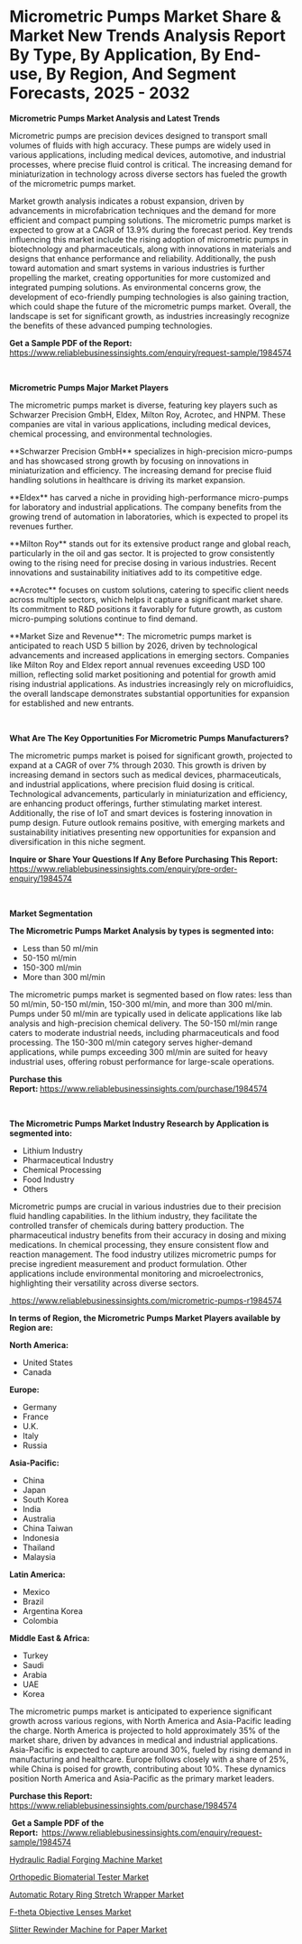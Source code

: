 <p><h1>Micrometric Pumps Market Share & Market New Trends Analysis Report By Type, By Application, By End-use, By Region, And Segment Forecasts, 2025 - 2032</h1></p><p><strong>Micrometric Pumps Market Analysis and Latest Trends</strong></p>
<p><p>Micrometric pumps are precision devices designed to transport small volumes of fluids with high accuracy. These pumps are widely used in various applications, including medical devices, automotive, and industrial processes, where precise fluid control is critical. The increasing demand for miniaturization in technology across diverse sectors has fueled the growth of the micrometric pumps market.</p><p>Market growth analysis indicates a robust expansion, driven by advancements in microfabrication techniques and the demand for more efficient and compact pumping solutions. The micrometric pumps market is expected to grow at a CAGR of 13.9% during the forecast period. Key trends influencing this market include the rising adoption of micrometric pumps in biotechnology and pharmaceuticals, along with innovations in materials and designs that enhance performance and reliability. Additionally, the push toward automation and smart systems in various industries is further propelling the market, creating opportunities for more customized and integrated pumping solutions. As environmental concerns grow, the development of eco-friendly pumping technologies is also gaining traction, which could shape the future of the micrometric pumps market. Overall, the landscape is set for significant growth, as industries increasingly recognize the benefits of these advanced pumping technologies.</p></p>
<p><strong>Get a Sample PDF of the Report:&nbsp;</strong> <a href="https://www.reliablebusinessinsights.com/enquiry/request-sample/1984574?utm_campaign=1091&utm_medium=2&utm_source=Github&utm_content=ia&utm_term=02032025&utm_id=micrometric-pumps">https://www.reliablebusinessinsights.com/enquiry/request-sample/1984574</a></p>
<p>&nbsp;</p>
<p><strong>Micrometric Pumps Major Market Players</strong></p>
<p><p>The micrometric pumps market is diverse, featuring key players such as Schwarzer Precision GmbH, Eldex, Milton Roy, Acrotec, and HNPM. These companies are vital in various applications, including medical devices, chemical processing, and environmental technologies.</p><p>**Schwarzer Precision GmbH** specializes in high-precision micro-pumps and has showcased strong growth by focusing on innovations in miniaturization and efficiency. The increasing demand for precise fluid handling solutions in healthcare is driving its market expansion.</p><p>**Eldex** has carved a niche in providing high-performance micro-pumps for laboratory and industrial applications. The company benefits from the growing trend of automation in laboratories, which is expected to propel its revenues further.</p><p>**Milton Roy** stands out for its extensive product range and global reach, particularly in the oil and gas sector. It is projected to grow consistently owing to the rising need for precise dosing in various industries. Recent innovations and sustainability initiatives add to its competitive edge.</p><p>**Acrotec** focuses on custom solutions, catering to specific client needs across multiple sectors, which helps it capture a significant market share. Its commitment to R&D positions it favorably for future growth, as custom micro-pumping solutions continue to find demand.</p><p>**Market Size and Revenue**: The micrometric pumps market is anticipated to reach USD 5 billion by 2026, driven by technological advancements and increased applications in emerging sectors. Companies like Milton Roy and Eldex report annual revenues exceeding USD 100 million, reflecting solid market positioning and potential for growth amid rising industrial applications. As industries increasingly rely on microfluidics, the overall landscape demonstrates substantial opportunities for expansion for established and new entrants.</p></p>
<p>&nbsp;</p>
<p><strong>What Are The Key Opportunities For Micrometric Pumps Manufacturers?</strong></p>
<p><p>The micrometric pumps market is poised for significant growth, projected to expand at a CAGR of over 7% through 2030. This growth is driven by increasing demand in sectors such as medical devices, pharmaceuticals, and industrial applications, where precision fluid dosing is critical. Technological advancements, particularly in miniaturization and efficiency, are enhancing product offerings, further stimulating market interest. Additionally, the rise of IoT and smart devices is fostering innovation in pump design. Future outlook remains positive, with emerging markets and sustainability initiatives presenting new opportunities for expansion and diversification in this niche segment.</p></p>
<p><strong>Inquire or Share Your Questions If Any Before Purchasing This Report:</strong> <a href="https://www.reliablebusinessinsights.com/enquiry/pre-order-enquiry/1984574?utm_campaign=1091&utm_medium=2&utm_source=Github&utm_content=ia&utm_term=02032025&utm_id=micrometric-pumps">https://www.reliablebusinessinsights.com/enquiry/pre-order-enquiry/1984574</a></p>
<p>&nbsp;</p>
<p><strong>Market Segmentation</strong></p>
<p><strong>The Micrometric Pumps Market Analysis by types is segmented into:</strong></p>
<p><ul><li>Less than 50 ml/min</li><li>50-150 ml/min</li><li>150-300 ml/min</li><li>More than 300 ml/min</li></ul></p>
<p><p>The micrometric pumps market is segmented based on flow rates: less than 50 ml/min, 50-150 ml/min, 150-300 ml/min, and more than 300 ml/min. Pumps under 50 ml/min are typically used in delicate applications like lab analysis and high-precision chemical delivery. The 50-150 ml/min range caters to moderate industrial needs, including pharmaceuticals and food processing. The 150-300 ml/min category serves higher-demand applications, while pumps exceeding 300 ml/min are suited for heavy industrial uses, offering robust performance for large-scale operations.</p></p>
<p><strong>Purchase this Report:&nbsp;</strong><a href="https://www.reliablebusinessinsights.com/purchase/1984574?utm_campaign=1091&utm_medium=2&utm_source=Github&utm_content=ia&utm_term=02032025&utm_id=micrometric-pumps">https://www.reliablebusinessinsights.com/purchase/1984574</a></p>
<p>&nbsp;</p>
<p><strong>The Micrometric Pumps Market Industry Research by Application is segmented into:</strong></p>
<p><ul><li>Lithium Industry</li><li>Pharmaceutical Industry</li><li>Chemical Processing</li><li>Food Industry</li><li>Others</li></ul></p>
<p><p>Micrometric pumps are crucial in various industries due to their precision fluid handling capabilities. In the lithium industry, they facilitate the controlled transfer of chemicals during battery production. The pharmaceutical industry benefits from their accuracy in dosing and mixing medications. In chemical processing, they ensure consistent flow and reaction management. The food industry utilizes micrometric pumps for precise ingredient measurement and product formulation. Other applications include environmental monitoring and microelectronics, highlighting their versatility across diverse sectors.</p></p>
<p><a href="https://www.reliablebusinessinsights.com/micrometric-pumps-r1984574?utm_campaign=1091&utm_medium=2&utm_source=Github&utm_content=ia&utm_term=02032025&utm_id=micrometric-pumps">&nbsp;https://www.reliablebusinessinsights.com/micrometric-pumps-r1984574</a></p>
<p><strong>In terms of Region, the Micrometric Pumps Market Players available by Region are:</strong></p>
<p>
    <p> <strong> North America: </strong>
        <ul>
            <li>United States</li>
            <li>Canada</li>
        </ul>
        </p> 
    <p> <strong> Europe: </strong>
        <ul>
            <li>Germany</li>
            <li>France</li>
            <li>U.K.</li>
            <li>Italy</li>
            <li>Russia</li>
        </ul>
        </p> 
    <p> <strong> Asia-Pacific: </strong>
        <ul>
            <li>China</li>
            <li>Japan</li>
            <li>South Korea</li>
            <li>India</li>
            <li>Australia</li>
            <li>China Taiwan</li>
            <li>Indonesia</li>
            <li>Thailand</li>
            <li>Malaysia</li>
        </ul>
        </p> 
    <p> <strong> Latin America: </strong>
        <ul>
            <li>Mexico</li>
            <li>Brazil</li>
            <li>Argentina Korea</li>
            <li>Colombia</li>
        </ul>
        </p> 
    <p> <strong> Middle East & Africa: </strong>
        <ul>
            <li>Turkey</li>
            <li>Saudi</li>
            <li>Arabia</li>
            <li>UAE</li>
            <li>Korea</li>
        </ul>
    </p>
    </p>
<p><p>The micrometric pumps market is anticipated to experience significant growth across various regions, with North America and Asia-Pacific leading the charge. North America is projected to hold approximately 35% of the market share, driven by advances in medical and industrial applications. Asia-Pacific is expected to capture around 30%, fueled by rising demand in manufacturing and healthcare. Europe follows closely with a share of 25%, while China is poised for growth, contributing about 10%. These dynamics position North America and Asia-Pacific as the primary market leaders.</p></p>
<p><strong>Purchase this Report: </strong><a href="https://www.reliablebusinessinsights.com/purchase/1984574?utm_campaign=1091&utm_medium=2&utm_source=Github&utm_content=ia&utm_term=02032025&utm_id=micrometric-pumps">https://www.reliablebusinessinsights.com/purchase/1984574</a></p>
<p>&nbsp;<strong>Get a Sample PDF of the Report:&nbsp;&nbsp;</strong><a href="https://www.reliablebusinessinsights.com/enquiry/request-sample/1984574?utm_campaign=1091&utm_medium=2&utm_source=Github&utm_content=ia&utm_term=02032025&utm_id=micrometric-pumps">https://www.reliablebusinessinsights.com/enquiry/request-sample/1984574</a></p>
<p><strong></strong></p>
<p><p><a href="https://github.com/welidaeisya/Market-Research-Report-List-1/blob/main/hydraulic-radial-forging-machine-market.md?utm_campaign=1091&utm_medium=2&utm_source=Github&utm_content=ia&utm_term=02032025&utm_id=micrometric-pumps">Hydraulic Radial Forging Machine Market</a></p><p><a href="https://github.com/tafuaraasswn/Market-Research-Report-List-1/blob/main/orthopedic-biomaterial-tester-market.md?utm_campaign=1091&utm_medium=2&utm_source=Github&utm_content=ia&utm_term=02032025&utm_id=micrometric-pumps">Orthopedic Biomaterial Tester Market</a></p><p><a href="https://github.com/kumusdadlas/Market-Research-Report-List-1/blob/main/automatic-rotary-ring-stretch-wrapper-market.md?utm_campaign=1091&utm_medium=2&utm_source=Github&utm_content=ia&utm_term=02032025&utm_id=micrometric-pumps">Automatic Rotary Ring Stretch Wrapper Market</a></p><p><a href="https://github.com/anesimazikpd/Market-Research-Report-List-1/blob/main/f-theta-objective-lenses-market.md?utm_campaign=1091&utm_medium=2&utm_source=Github&utm_content=ia&utm_term=02032025&utm_id=micrometric-pumps">F-theta Objective Lenses Market</a></p><p><a href="https://github.com/donsonjupa/Market-Research-Report-List-1/blob/main/slitter-rewinder-machine-for-paper-market.md?utm_campaign=1091&utm_medium=2&utm_source=Github&utm_content=ia&utm_term=02032025&utm_id=micrometric-pumps">Slitter Rewinder Machine for Paper Market</a></p></p>